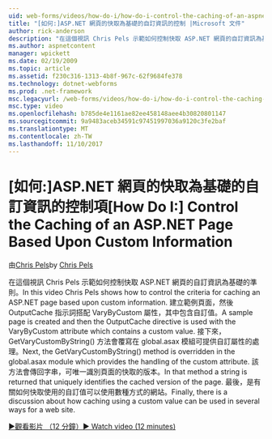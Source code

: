 ```yaml
---
uid: web-forms/videos/how-do-i/how-do-i-control-the-caching-of-an-aspnet-page-based-upon-custom-information
title: "[如何:]ASP.NET 網頁的快取為基礎的自訂資訊的控制 |Microsoft 文件"
author: rick-anderson
description: "在這個視訊 Chris Pels 示範如何控制快取 ASP.NET 網頁的自訂資訊為基礎的準則。 建立範例頁面並再 O..."
ms.author: aspnetcontent
manager: wpickett
ms.date: 02/19/2009
ms.topic: article
ms.assetid: f230c316-1313-4b8f-967c-62f9684fe378
ms.technology: dotnet-webforms
ms.prod: .net-framework
msc.legacyurl: /web-forms/videos/how-do-i/how-do-i-control-the-caching-of-an-aspnet-page-based-upon-custom-information
msc.type: video
ms.openlocfilehash: b785de4e1161ae82ee458148aee4b30820801147
ms.sourcegitcommit: 9a9483aceb34591c97451997036a9120c3fe2baf
ms.translationtype: MT
ms.contentlocale: zh-TW
ms.lasthandoff: 11/10/2017
---
```

<a name="how-do-i-control-the-caching-of-an-aspnet-page-based-upon-custom-information"></a><span data-ttu-id="efa31-104">[如何:]ASP.NET 網頁的快取為基礎的自訂資訊的控制項</span><span class="sxs-lookup"><span data-stu-id="efa31-104">[How Do I:] Control the Caching of an ASP.NET Page Based Upon Custom Information</span></span>
====================
<span data-ttu-id="efa31-105">由[Chris Pels](https://twitter.com/chrispels)</span><span class="sxs-lookup"><span data-stu-id="efa31-105">by [Chris Pels](https://twitter.com/chrispels)</span></span>

<span data-ttu-id="efa31-106">在這個視訊 Chris Pels 示範如何控制快取 ASP.NET 網頁的自訂資訊為基礎的準則。</span><span class="sxs-lookup"><span data-stu-id="efa31-106">In this video Chris Pels shows how to control the criteria for caching an ASP.NET page based upon custom information.</span></span> <span data-ttu-id="efa31-107">建立範例頁面，然後 OutputCache 指示詞搭配 VaryByCustom 屬性，其中包含自訂值。</span><span class="sxs-lookup"><span data-stu-id="efa31-107">A sample page is created and then the OutputCache directive is used with the VaryByCustom attribute which contains a custom value.</span></span> <span data-ttu-id="efa31-108">接下來，GetVaryCustomByString() 方法會覆寫在 global.asax 模組可提供自訂屬性的處理。</span><span class="sxs-lookup"><span data-stu-id="efa31-108">Next, the GetVaryCustomByString() method is overridden in the global.asax module which provides the handling of the custom attribute.</span></span> <span data-ttu-id="efa31-109">該方法會傳回字串，可唯一識別頁面的快取的版本。</span><span class="sxs-lookup"><span data-stu-id="efa31-109">In that method a string is returned that uniquely identifies the cached version of the page.</span></span> <span data-ttu-id="efa31-110">最後，是有關如何快取使用的自訂值可以使用數種方式的網站。</span><span class="sxs-lookup"><span data-stu-id="efa31-110">Finally, there is a discussion about how caching using a custom value can be used in several ways for a web site.</span></span>

[<span data-ttu-id="efa31-111">&#9654;觀看影片 （12 分鐘）</span><span class="sxs-lookup"><span data-stu-id="efa31-111">&#9654; Watch video (12 minutes)</span></span>](https://channel9.msdn.com/Blogs/ASP-NET-Site-Videos/how-do-i-control-the-caching-of-an-aspnet-page-based-upon-custom-information)
